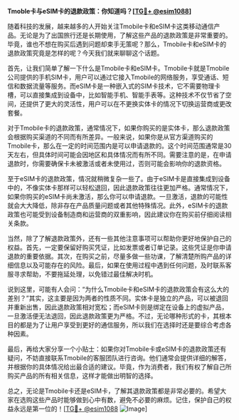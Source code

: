**Tmoble卡与eSIM卡的退款政策：你知道吗？[[TG💪+ @esim1088](https://t.me/s/esim1088)]**

随着科技的发展，越来越多的人开始关注Tmobile卡和eSIM卡这类移动通信产品。无论是为了出国旅行还是长期使用，了解这些产品的退款政策是非常重要的。毕竟，谁也不想在购买后遇到问题却束手无策呢？那么，Tmobile卡和eSIM卡的退款政策究竟是怎样的呢？今天我们就来聊聊这个话题。

首先，让我们简单了解一下什么是Tmobile卡和eSIM卡。Tmobile卡就是Tmobile公司提供的手机SIM卡，用户可以通过它接入Tmobile的网络服务，享受通话、短信和数据流量等服务。而eSIM卡是一种嵌入式的SIM卡技术，它不需要物理卡槽，可以直接集成到设备中，比如智能手机、智能手表等。这种技术不仅节省了空间，还提供了更大的灵活性，用户可以在不更换实体卡的情况下切换运营商或更改套餐。

对于Tmobile卡的退款政策，通常情况下，如果你购买的是实体卡，那么退款政策会根据购买渠道的不同而有所差异。一般来说，如果你是从官方渠道购买的Tmobile卡，那么在一定的时间范围内是可以申请退款的。这个时间范围通常是30天左右，但具体时间可能会因地区和具体情况而有所不同。需要注意的是，在申请退款时，你需要确保卡未被激活或者未使用过，否则可能会影响你的退款资格。

至于eSIM卡的退款政策，情况就稍微复杂一些了。由于eSIM卡是直接集成到设备中的，不像实体卡那样可以轻松退回，因此退款政策往往更加严格。通常情况下，如果你购买的eSIM卡尚未激活，那么你可以申请退款。一旦激活，退款的可能性就会大大降低，除非存在产品质量问题或者其他特殊情况。此外，eSIM卡的退款政策也可能受到设备制造商和运营商的双重影响，因此建议你在购买前仔细阅读相关条款。

当然，除了了解退款政策外，还有一些其他注意事项可以帮助你更好地保护自己的权益。首先，一定要保留好购买凭证，比如发票或者订单记录。这些凭证是你申请退款的重要依据。其次，在购买之前，尽量多做一些功课，了解清楚所购产品的详细信息以及可能存在的风险。最后，如果在使用过程中遇到任何问题，及时联系客服寻求帮助，不要拖延处理，以免错过最佳解决时机。

说到这里，可能有人会问：“为什么Tmobile卡和eSIM卡的退款政策会有这么大的差别？”其实，这主要是因为两者的性质不同。实体卡是独立的产品，可以被退回并重新出售，因此退款政策相对宽松；而eSIM卡则是绑定在设备上的虚拟产品，一旦激活便无法退回，因此退款政策更为严格。不过，无论哪种形式的卡，其根本目的都是为了让用户享受到更好的通信服务，所以我们在选择时还是要综合考虑各种因素。

最后，再给大家分享一个小贴士：如果你对Tmobile卡或eSIM卡的退款政策还有疑问，不妨直接联系Tmobile的客服团队进行咨询。他们通常会提供详细的解答，并根据你的具体情况给出最合适的建议。毕竟，作为消费者，我们有权了解自己所购买产品的所有相关信息，这样才能做出明智的选择。

总之，无论是Tmobile卡还是eSIM卡，了解其退款政策都是非常必要的。希望大家在选购这些产品时能够做到心中有数，避免不必要的麻烦。记住，保护自己的权益永远是第一位的！[[TG💪+ @esim1088](https://t.me/s/esim1088) ![Image](https://i.postimg.cc/4NQfJmqS/Snipaste-2025-05-13-00-14-12.png)]